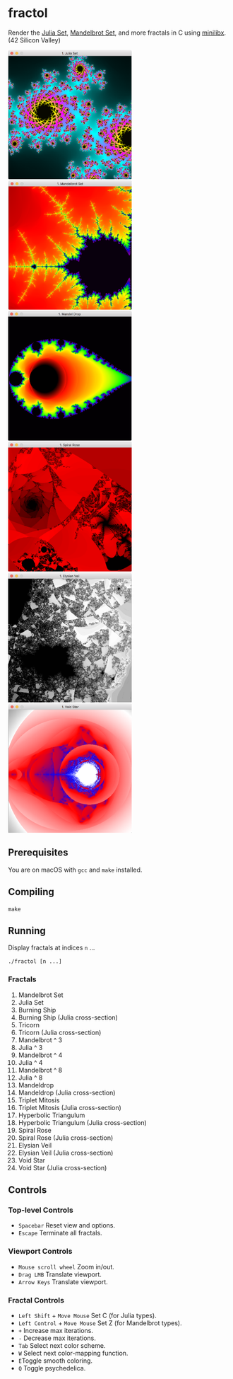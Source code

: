 # fractol
Render the [Julia Set](https://en.wikipedia.org/wiki/Julia_set), [Mandelbrot Set](https://en.wikipedia.org/wiki/Mandelbrot_set), and more fractals in C using [minilibx](https://github.com/qst0/ft_libgfx). (42 Silicon Valley)

<p float="left">
  <img src="https://github.com/ashih42/fractol/blob/master/Screenshots/julia.png" width="280" />
  <img src="https://github.com/ashih42/fractol/blob/master/Screenshots/mandelbrot.png" width="280" /> 
  <img src="https://github.com/ashih42/fractol/blob/master/Screenshots/mandeldrop.png" width="280" />
  <img src="https://github.com/ashih42/fractol/blob/master/Screenshots/spiral_rose.png" width="280" />
  <img src="https://github.com/ashih42/fractol/blob/master/Screenshots/elysian_veil.png" width="280" /> 
  <img src="https://github.com/ashih42/fractol/blob/master/Screenshots/void_star.png" width="280" />
</p>

## Prerequisites

You are on macOS with `gcc` and `make` installed.

## Compiling

```
make
```

## Running

Display fractals at indices `n` ...

```
./fractol [n ...]
```
### Fractals
1. Mandelbrot Set
2. Julia Set
3. Burning Ship
4. Burning Ship (Julia cross-section)
5. Tricorn
6. Tricorn (Julia cross-section)
7. Mandelbrot ^ 3
8. Julia ^ 3
9. Mandelbrot ^ 4
10. Julia ^ 4
11. Mandelbrot ^ 8
12. Julia ^ 8
13. Mandeldrop
14. Mandeldrop (Julia cross-section)
15. Triplet Mitosis
16. Triplet Mitosis (Julia cross-section)
17. Hyperbolic Triangulum
18. Hyperbolic Triangulum (Julia cross-section)
19. Spiral Rose
20. Spiral Rose (Julia cross-section)
21. Elysian Veil
22. Elysian Veil (Julia cross-section)
23. Void Star
24. Void Star (Julia cross-section)

## Controls

### Top-level Controls
* `Spacebar` Reset view and options.
* `Escape` Terminate all fractals.

### Viewport Controls
* `Mouse scroll wheel` Zoom in/out.
* `Drag LMB` Translate viewport.
* `Arrow Keys` Translate viewport.

### Fractal Controls
* `Left Shift` + `Move Mouse` Set C (for Julia types).
* `Left Control` + `Move Mouse` Set Z (for Mandelbrot types).
* `+` Increase max iterations.
* `-` Decrease max iterations.
* `Tab` Select next color scheme.
* `W` Select next color-mapping function.
* `E`Toggle smooth coloring.
* `Q` Toggle psychedelica.






